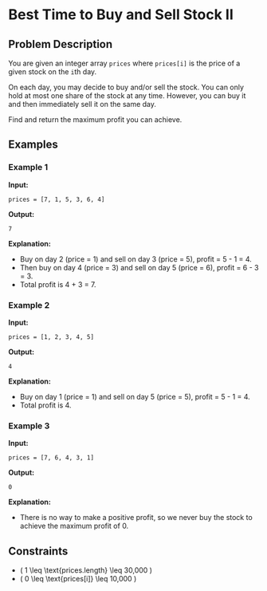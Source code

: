 # Best Time to Buy and Sell Stock II

## Problem Description

You are given an integer array `prices` where `prices[i]` is the price of a given stock on the `i`th day.

On each day, you may decide to buy and/or sell the stock. You can only hold at most one share of the stock at any time. However, you can buy it and then immediately sell it on the same day.

Find and return the maximum profit you can achieve.

## Examples

### Example 1

**Input:** 
```
prices = [7, 1, 5, 3, 6, 4]
```

**Output:** 
```
7
```

**Explanation:** 
- Buy on day 2 (price = 1) and sell on day 3 (price = 5), profit = 5 - 1 = 4.
- Then buy on day 4 (price = 3) and sell on day 5 (price = 6), profit = 6 - 3 = 3.
- Total profit is 4 + 3 = 7.

### Example 2

**Input:** 
```
prices = [1, 2, 3, 4, 5]
```

**Output:** 
```
4
```

**Explanation:** 
- Buy on day 1 (price = 1) and sell on day 5 (price = 5), profit = 5 - 1 = 4.
- Total profit is 4.

### Example 3

**Input:** 
```
prices = [7, 6, 4, 3, 1]
```

**Output:** 
```
0
```

**Explanation:** 
- There is no way to make a positive profit, so we never buy the stock to achieve the maximum profit of 0.

## Constraints

- \( 1 \leq \text{prices.length} \leq 30,000 \)
- \( 0 \leq \text{prices[i]} \leq 10,000 \)
